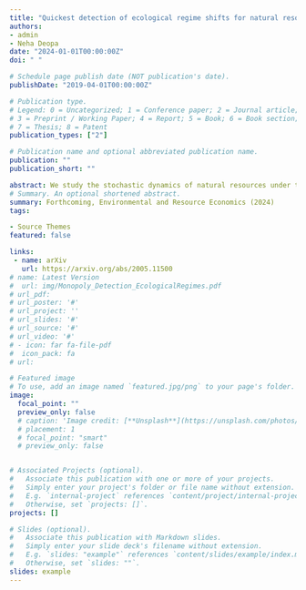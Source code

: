 ```yaml
---
title: "Quickest detection of ecological regime shifts for natural resource management"
authors:
- admin
- Neha Deopa
date: "2024-01-01T00:00:00Z"
doi: " "

# Schedule page publish date (NOT publication's date).
publishDate: "2019-04-01T00:00:00Z"

# Publication type.
# Legend: 0 = Uncategorized; 1 = Conference paper; 2 = Journal article;
# 3 = Preprint / Working Paper; 4 = Report; 5 = Book; 6 = Book section;
# 7 = Thesis; 8 = Patent
publication_types: ["2"]

# Publication name and optional abbreviated publication name.
publication: ""
publication_short: ""

abstract: We study the stochastic dynamics of natural resources under the threat of ecological regime shifts. We establish a Pareto optimal framework of regime shift detection under uncertainty that minimizes the delay with which economic agents become aware of the shift. We integrate ecosystem surveillance in the formation of optimal resource extraction policies. We fully solve the case of a profit-maximizing monopolist, study its response to regime shift detection and show the generality of our framework by extending our results to other decision makers and functional forms. We apply our framework to the case of the Cantareira water reservoir in Sao Paulo, Brazil, and study the events that led to its depletion and the consequent water supply crisis.
# Summary. An optional shortened abstract.
summary: Forthcoming, Environmental and Resource Economics (2024)
tags:

- Source Themes
featured: false

links: 
 - name: arXiv
   url: https://arxiv.org/abs/2005.11500
# name: Latest Version
#  url: img/Monopoly_Detection_EcologicalRegimes.pdf
# url_pdf: 
# url_poster: '#'
# url_project: ''
# url_slides: '#'
# url_source: '#'
# url_video: '#'
# - icon: far fa-file-pdf
#  icon_pack: fa
# url: 

# Featured image
# To use, add an image named `featured.jpg/png` to your page's folder. 
image:
  focal_point: ""
  preview_only: false
  # caption: 'Image credit: [**Unsplash**](https://unsplash.com/photos/s9CC2SKySJM)'
  # placement: 1
  # focal_point: "smart"
  # preview_only: false


# Associated Projects (optional).
#   Associate this publication with one or more of your projects.
#   Simply enter your project's folder or file name without extension.
#   E.g. `internal-project` references `content/project/internal-project/index.md`.
#   Otherwise, set `projects: []`.
projects: []

# Slides (optional).
#   Associate this publication with Markdown slides.
#   Simply enter your slide deck's filename without extension.
#   E.g. `slides: "example"` references `content/slides/example/index.md`.
#   Otherwise, set `slides: ""`.
slides: example
---
```



